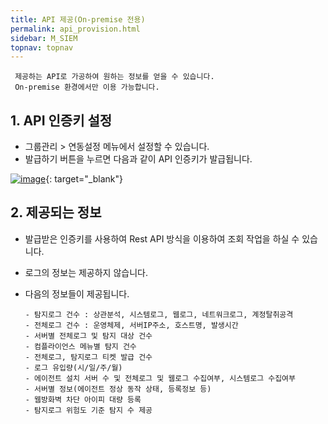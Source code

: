 ```yaml
---
title: API 제공(On-premise 전용)
permalink: api_provision.html
sidebar: M_SIEM
topnav: topnav
---
```


     제공하는 API로 가공하여 원하는 정보를 얻을 수 있습니다.
     On-premise 환경에서만 이용 가능합니다.

## 1. API 인증키 설정
- 그룹관리 > 연동설정 메뉴에서 설정할 수 있습니다.
- 발급하기 버튼을 누르면 다음과 같이 API 인증키가 발급됩니다.

[![image](/docs/images/Manual/siem/api/1.png)](/docs/images/Manual/siem/api/1.png){: target="_blank"}
 

## 2. 제공되는 정보
- 발급받은 인증키를 사용하여 Rest API 방식을 이용하여 조회 작업을 하실 수 있습니다.
- 로그의 정보는 제공하지 않습니다.
- 다음의 정보들이 제공됩니다.

      - 탐지로그 건수 : 상관분석, 시스템로그, 웹로그, 네트워크로그, 계정탈취공격
      - 전체로그 건수 : 운영체제, 서버IP주소, 호스트명, 발생시간
      - 서버별 전체로그 및 탐지 대상 건수
      - 컴플라이언스 메뉴별 탐지 건수
      - 전체로그, 탐지로그 티켓 발급 건수
      - 로그 유입량(시/일/주/월)
      - 에이전트 설치 서버 수 및 전체로그 및 웹로그 수집여부, 시스템로그 수집여부
      - 서버별 정보(에이전트 정상 동작 상태, 등록정보 등)
      - 웹방화벽 차단 아이피 대량 등록
      - 탐지로그 위험도 기준 탐지 수 제공